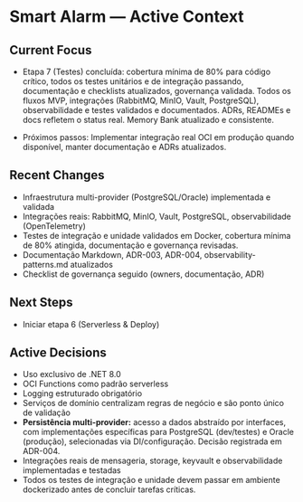 # Smart Alarm — Active Context

## Current Focus

- Etapa 7 (Testes) concluída: cobertura mínima de 80% para código crítico, todos os testes unitários e de integração passando, documentação e checklists atualizados, governança validada. Todos os fluxos MVP, integrações (RabbitMQ, MinIO, Vault, PostgreSQL), observabilidade e testes validados e documentados. ADRs, READMEs e docs refletem o status real. Memory Bank atualizado e consistente.

- Próximos passos: Implementar integração real OCI em produção quando disponível, manter documentação e ADRs atualizados.

## Recent Changes

- Infraestrutura multi-provider (PostgreSQL/Oracle) implementada e validada
- Integrações reais: RabbitMQ, MinIO, Vault, PostgreSQL, observabilidade (OpenTelemetry)
- Testes de integração e unidade validados em Docker, cobertura mínima de 80% atingida, documentação e governança revisadas.
- Documentação Markdown, ADR-003, ADR-004, observability-patterns.md atualizados
- Checklist de governança seguido (owners, documentação, ADR)

## Next Steps

- Iniciar etapa 6 (Serverless & Deploy)

## Active Decisions

- Uso exclusivo de .NET 8.0
- OCI Functions como padrão serverless
- Logging estruturado obrigatório
- Serviços de domínio centralizam regras de negócio e são ponto único de validação
- **Persistência multi-provider:** acesso a dados abstraído por interfaces, com implementações específicas para PostgreSQL (dev/testes) e Oracle (produção), selecionadas via DI/configuração. Decisão registrada em ADR-004.
- Integrações reais de mensageria, storage, keyvault e observabilidade implementadas e testadas
- Todos os testes de integração e unidade devem passar em ambiente dockerizado antes de concluir tarefas críticas.

